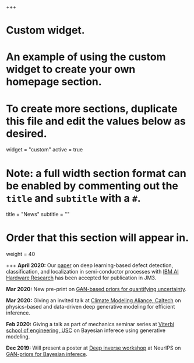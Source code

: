 +++
# Custom widget.
# An example of using the custom widget to create your own homepage section.
# To create more sections, duplicate this file and edit the values below as desired.
widget = "custom"
active = true

# Note: a full width section format can be enabled by commenting out the `title` and `subtitle` with a `#`.
title = "News"
subtitle = ""

# Order that this section will appear in.
weight = 40

+++
**April 2020:** Our [paper](https://www.spiedigitallibrary.org/journals/Journal-of-MicroNanolithography-MEMS-and-MOEMS/volume-19/issue-2/024801/Deep-learning-based-detection-classification-and-localization-of-defects-in/10.1117/1.JMM.19.2.024801.short) on deep learning-based defect detection, classification, and localization in semi-conductor processes with [IBM AI Hardware Research](https://www.research.ibm.com/artificial-intelligence/ai-hardware-center/) has been accepted for publication in JM3.

**Mar 2020:** New pre-print on [GAN-based priors for quantifying uncertainty](https://arxiv.org/abs/2003.12597).

**Mar 2020:** Giving an invited talk at [Climate Modeling Aliance, Caltech](https://clima.caltech.edu/) on physics-based and data-driven deep generative modeling for efficient inference.

**Feb 2020:** Giving a talk as part of mechanics seminar series at [Viterbi school of engineering, USC](https://viterbischool.usc.edu/) on Bayesian inferece using generative modeling. 

**Dec 2019:** Will present a poster at [Deep inverse workshop](https://deep-inverse.org/) at NeurIPS on [GAN-priors for Bayesian inferece](https://openreview.net/pdf?id=HJlL2Q2qLS).

